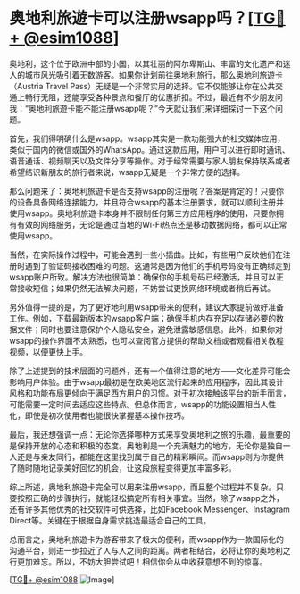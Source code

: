 # 奥地利旅遊卡可以注册wsapp吗？[[TG💪+ @esim1088](https://t.me/s/esim1088)]

奥地利，这个位于欧洲中部的小国，以其壮丽的阿尔卑斯山、丰富的文化遗产和迷人的城市风光吸引着无数游客。如果你计划前往奥地利旅行，那么奥地利旅遊卡（Austria Travel Pass）无疑是一个非常实用的选择。它不仅能够让你在公共交通上畅行无阻，还能享受各种景点和餐厅的优惠折扣。不过，最近有不少朋友问我：“奥地利旅遊卡能不能注册wsapp呢？”今天就让我们来详细探讨一下这个问题。

首先，我们得明确什么是wsapp。wsapp其实是一款功能强大的社交媒体应用，类似于国内的微信或国外的WhatsApp。通过这款应用，用户可以进行即时通讯、语音通话、视频聊天以及文件分享等操作。对于经常需要与家人朋友保持联系或者希望结识新朋友的旅行者来说，wsapp无疑是一个非常方便的选择。

那么问题来了：奥地利旅遊卡是否支持wsapp的注册呢？答案是肯定的！只要你的设备具备网络连接能力，并且符合wsapp的基本注册要求，就可以顺利注册并使用wsapp。奥地利旅遊卡本身并不限制任何第三方应用程序的使用，只要你拥有有效的网络服务，无论是通过当地的Wi-Fi热点还是移动数据网络，都可以正常使用wsapp。

当然，在实际操作过程中，可能会遇到一些小插曲。比如，有些用户反映他们在注册时遇到了验证码接收困难的问题。这通常是因为他们的手机号码没有正确绑定到wsapp账户所致。解决方法也很简单：确保你的手机号码已经激活，并且可以正常接收短信；如果仍然无法解决问题，不妨尝试更换网络环境或者稍后再试。

另外值得一提的是，为了更好地利用wsapp带来的便利，建议大家提前做好准备工作。例如，下载最新版本的wsapp客户端；确保手机内存充足以存储必要的数据文件；同时也要注意保护个人隐私安全，避免泄露敏感信息。此外，如果你对wsapp的操作界面不太熟悉，也可以查阅官方提供的帮助文档或者观看相关教程视频，以便更快上手。

除了上述提到的技术层面的问题外，还有一个值得注意的地方——文化差异可能会影响用户体验。由于wsapp最初是在欧美地区流行起来的应用程序，因此其设计风格和功能布局更倾向于满足西方用户的习惯。对于初次接触该平台的新手而言，可能需要一定时间去适应这些特点。但总体而言，wsapp的功能设置相当人性化，即使是初次使用者也能很快掌握基本操作技巧。

最后，我还想强调一点：无论你选择哪种方式来享受奥地利之旅的乐趣，最重要的是保持开放的心态和积极的态度。奥地利是一个充满魅力的地方，无论你是独自一人还是与亲友同行，都能在这里找到属于自己的精彩瞬间。而wsapp则为你提供了随时随地记录美好回忆的机会，让这段旅程变得更加丰富多彩。

综上所述，奥地利旅遊卡完全可以用来注册wsapp，而且整个过程并不复杂。只要按照正确的步骤执行，就能轻松搞定所有相关事宜。当然，除了wsapp之外，还有许多其他优秀的社交软件可供选择，比如Facebook Messenger、Instagram Direct等。关键在于根据自身需求挑选最适合自己的工具。

总而言之，奥地利旅遊卡为游客带来了极大的便利，而wsapp作为一款国际化的沟通平台，则进一步拉近了人与人之间的距离。两者相结合，必将让你的奥地利之行更加难忘。所以，不妨大胆尝试吧！相信你会从中收获意想不到的惊喜。

[[TG💪+ @esim1088](https://t.me/s/esim1088) ![Image](https://i.postimg.cc/4NQfJmqS/Snipaste-2025-05-13-00-14-12.png)]